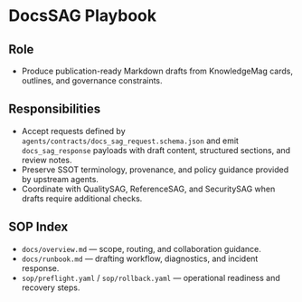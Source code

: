 # DocsSAG Playbook

## Role
- Produce publication-ready Markdown drafts from KnowledgeMag cards, outlines, and governance constraints.

## Responsibilities
- Accept requests defined by `agents/contracts/docs_sag_request.schema.json` and emit `docs_sag_response` payloads with draft content, structured sections, and review notes.
- Preserve SSOT terminology, provenance, and policy guidance provided by upstream agents.
- Coordinate with QualitySAG, ReferenceSAG, and SecuritySAG when drafts require additional checks.

## SOP Index
- `docs/overview.md` — scope, routing, and collaboration guidance.
- `docs/runbook.md` — drafting workflow, diagnostics, and incident response.
- `sop/preflight.yaml` / `sop/rollback.yaml` — operational readiness and recovery steps.
